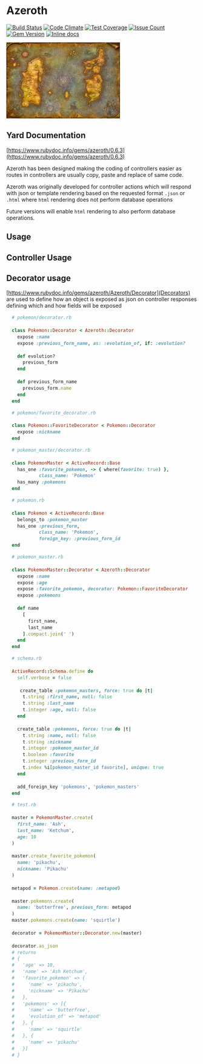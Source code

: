 Azeroth
========
[![Build Status](https://circleci.com/gh/darthjee/azeroth.svg?style=shield)](https://circleci.com/gh/darthjee/azeroth)
[![Code Climate](https://codeclimate.com/github/darthjee/azeroth/badges/gpa.svg)](https://codeclimate.com/github/darthjee/azeroth)
[![Test Coverage](https://codeclimate.com/github/darthjee/azeroth/badges/coverage.svg)](https://codeclimate.com/github/darthjee/azeroth/coverage)
[![Issue Count](https://codeclimate.com/github/darthjee/azeroth/badges/issue_count.svg)](https://codeclimate.com/github/darthjee/azeroth)
[![Gem Version](https://badge.fury.io/rb/azeroth.svg)](https://badge.fury.io/rb/azeroth)
[![Inline docs](http://inch-ci.org/github/darthjee/azeroth.svg)](http://inch-ci.org/github/darthjee/azeroth)

![azeroth](https://raw.githubusercontent.com/darthjee/azeroth/master/azeroth.jpg)

Yard Documentation
-------------------
[https://www.rubydoc.info/gems/azeroth/0.6.3](https://www.rubydoc.info/gems/azeroth/0.6.3)

Azeroth has been designed making the coding of controllers easier
as routes in controllers are usually copy, paste and replace of same
code.

Azeroth was originally developed for controller actions
which will respond with json or template rendering based
on the requested format `.json` or `.html` where `html` rendering
does not perform database operations

Future versions will enable `html` rendering to also perform
database operations.

Usage
-----

## Controller Usage

## Decorator usage
[https://www.rubydoc.info/gems/azeroth/Azeroth/Decorator](Decorators) are
used to define how an object is exposed as json on controller responses
defining which and how fields will be exposed

```ruby
  # pokemon/decorator.rb

  class Pokemon::Decorator < Azeroth::Decorator
    expose :name
    expose :previous_form_name, as: :evolution_of, if: :evolution?

    def evolution?
      previous_form
    end

    def previous_form_name
      previous_form.name
    end
  end
```

```ruby
  # pokemon/favorite_decorator.rb

  class Pokemon::FavoriteDecorator < Pokemon::Decorator
    expose :nickname
  end
```

```ruby
  # pokemon_master/decorator.rb

  class PokemonMaster < ActiveRecord::Base
    has_one :favorite_pokemon, -> { where(favorite: true) },
            class_name: 'Pokemon'
    has_many :pokemons
  end
```

```ruby
  # pokemon.rb

  class Pokemon < ActiveRecord::Base
    belongs_to :pokemon_master
    has_one :previous_form,
            class_name: 'Pokemon',
            foreign_key: :previous_form_id
  end
```

```ruby
  # pokemon_master.rb

  class PokemonMaster::Decorator < Azeroth::Decorator
    expose :name
    expose :age
    expose :favorite_pokemon, decorator: Pokemon::FavoriteDecorator
    expose :pokemons

    def name
      [
        first_name,
        last_name
      ].compact.join(' ')
    end
  end
```

```ruby
  # schema.rb

  ActiveRecord::Schema.define do
    self.verbose = false

     create_table :pokemon_masters, force: true do |t|
      t.string :first_name, null: false
      t.string :last_name
      t.integer :age, null: false
    end

    create_table :pokemons, force: true do |t|
      t.string :name, null: false
      t.string :nickname
      t.integer :pokemon_master_id
      t.boolean :favorite
      t.integer :previous_form_id
      t.index %i[pokemon_master_id favorite], unique: true
    end

    add_foreign_key 'pokemons', 'pokemon_masters'
  end
```

```ruby
  # test.rb

  master = PokemonMaster.create(
    first_name: 'Ash',
    last_name: 'Ketchum',
    age: 10
  )

  master.create_favorite_pokemon(
    name: 'pikachu',
    nickname: 'Pikachu'
  )

  metapod = Pokemon.create(name: :metapod)

  master.pokemons.create(
    name: 'butterfree', previous_form: metapod
  )
  master.pokemons.create(name: 'squirtle')

  decorator = PokemonMaster::Decorator.new(master)

  decorator.as_json
  # returns
  # {
  #   'age' => 10,
  #   'name' => 'Ash Ketchum',
  #   'favorite_pokemon' => {
  #     'name' => 'pikachu',
  #     'nickname' => 'Pikachu'
  #   },
  #   'pokemons' => [{
  #     'name' => 'butterfree',
  #     'evolution_of' => 'metapod'
  #   }, {
  #     'name' => 'squirtle'
  #   }, {
  #     'name' => 'pikachu'
  #   }]
  # }
```
